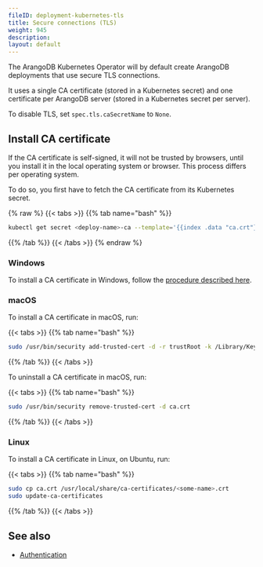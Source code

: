 ```yaml
---
fileID: deployment-kubernetes-tls
title: Secure connections (TLS)
weight: 945
description: 
layout: default
---
```

The ArangoDB Kubernetes Operator will by default create ArangoDB deployments
that use secure TLS connections.

It uses a single CA certificate (stored in a Kubernetes secret) and
one certificate per ArangoDB server (stored in a Kubernetes secret per server).

To disable TLS, set `spec.tls.caSecretName` to `None`.

## Install CA certificate

If the CA certificate is self-signed, it will not be trusted by browsers,
until you install it in the local operating system or browser.
This process differs per operating system.

To do so, you first have to fetch the CA certificate from its Kubernetes
secret.

{% raw %}
{{< tabs >}}
{{% tab name="bash" %}}
```bash
kubectl get secret <deploy-name>-ca --template='{{index .data "ca.crt"}}' | base64 -D > ca.crt
```
{{% /tab %}}
{{< /tabs >}}
{% endraw %}

### Windows

To install a CA certificate in Windows, follow the
[procedure described here](http://wiki.cacert.org/HowTo/InstallCAcertRoots).

### macOS

To install a CA certificate in macOS, run:

{{< tabs >}}
{{% tab name="bash" %}}
```bash
sudo /usr/bin/security add-trusted-cert -d -r trustRoot -k /Library/Keychains/System.keychain ca.crt
```
{{% /tab %}}
{{< /tabs >}}

To uninstall a CA certificate in macOS, run:

{{< tabs >}}
{{% tab name="bash" %}}
```bash
sudo /usr/bin/security remove-trusted-cert -d ca.crt
```
{{% /tab %}}
{{< /tabs >}}

### Linux

To install a CA certificate in Linux, on Ubuntu, run:

{{< tabs >}}
{{% tab name="bash" %}}
```bash
sudo cp ca.crt /usr/local/share/ca-certificates/<some-name>.crt
sudo update-ca-certificates
```
{{% /tab %}}
{{< /tabs >}}

## See also

- [Authentication](deployment-kubernetes-authentication)
